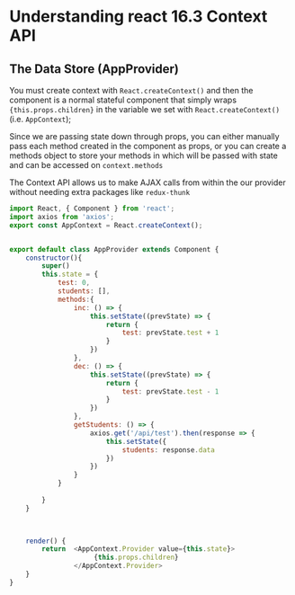 # Understanding react 16.3 Context API

## The Data Store (AppProvider)

You must create context with `React.createContext()` and then the component is a normal stateful component that simply wraps `{this.props.children}` in the variable we set with `React.createContext()` (i.e. `AppContext`);

Since we are passing state down through props, you can either manually pass each method created in the component as props, or you can create a methods object to store your methods in which will be passed with state and can be accessed on `context.methods`

The Context API allows us to make AJAX calls from within the our provider without needing extra packages like `redux-thunk`

```js
import React, { Component } from 'react';
import axios from 'axios';
export const AppContext = React.createContext();


export default class AppProvider extends Component {
    constructor(){
        super()
        this.state = {
            test: 0,
            students: [],
            methods:{
                inc: () => {
                    this.setState((prevState) => {
                        return {
                            test: prevState.test + 1
                        }
                    })
                },
                dec: () => {
                    this.setState((prevState) => {
                        return {
                            test: prevState.test - 1
                        }
                    })
                },
                getStudents: () => {
                    axios.get('/api/test').then(response => {
                        this.setState({
                            students: response.data
                        })
                    })
                }
            }
            
        }
    }

 

    render() {
        return  <AppContext.Provider value={this.state}>
                     {this.props.children}
                </AppContext.Provider>
    }
}
```